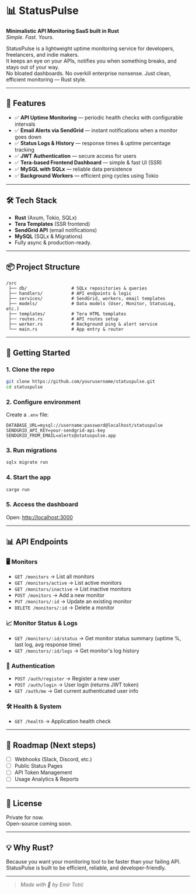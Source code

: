 # 📊 StatusPulse

**Minimalistic API Monitoring SaaS built in Rust**  
_Simple. Fast. Yours._

StatusPulse is a lightweight uptime monitoring service for developers, freelancers, and indie makers.  
It keeps an eye on your APIs, notifies you when something breaks, and stays out of your way.  
No bloated dashboards. No overkill enterprise nonsense. Just clean, efficient monitoring — Rust style.

---

## 🚀 Features

- ✅ **API Uptime Monitoring** — periodic health checks with configurable intervals
- ✅ **Email Alerts via SendGrid** — instant notifications when a monitor goes down
- ✅ **Status Logs & History** — response times & uptime percentage tracking
- ✅ **JWT Authentication** — secure access for users
- ✅ **Tera-based Frontend Dashboard** — simple & fast UI (SSR)
- ✅ **MySQL with SQLx** — reliable data persistence
- ✅ **Background Workers** — efficient ping cycles using Tokio

---

## 🛠 Tech Stack

- **Rust** (Axum, Tokio, SQLx)
- **Tera Templates** (SSR frontend)
- **SendGrid API** (email notifications)
- **MySQL** (SQLx & Migrations)
- Fully async & production-ready.

---

## 📦 Project Structure

```
/src
 ├── db/                 # SQLx repositories & queries
 ├── handlers/           # API endpoints & logic
 ├── services/           # SendGrid, workers, email templates
 ├── models/             # Data models (User, Monitor, StatusLog, etc.)
 ├── templates/          # Tera HTML templates
 ├── routes.rs           # API routes setup
 ├── worker.rs           # Background ping & alert service
 └── main.rs             # App entry & router
```

---

## 🏁 Getting Started

### 1. Clone the repo
```bash
git clone https://github.com/yourusername/statuspulse.git
cd statuspulse
```

### 2. Configure environment
Create a `.env` file:
```env
DATABASE_URL=mysql://username:password@localhost/statuspulse
SENDGRID_API_KEY=your-sendgrid-api-key
SENDGRID_FROM_EMAIL=alerts@statuspulse.app
```

### 3. Run migrations
```bash
sqlx migrate run
```

### 4. Start the app
```bash
cargo run
```

### 5. Access the dashboard
Open: [http://localhost:3000](http://localhost:3000)

---

## 📊 API Endpoints

### 🖥️ Monitors
- `GET /monitors` → List all monitors
- `GET /monitors/active` → List active monitors
- `GET /monitors/inactive` → List inactive monitors
- `POST /monitors` → Add a new monitor
- `PUT /monitors/:id` → Update an existing monitor
- `DELETE /monitors/:id` → Delete a monitor

### 📈 Monitor Status & Logs
- `GET /monitors/:id/status` → Get monitor status summary (uptime %, last log, avg response time)
- `GET /monitors/:id/logs` → Get monitor's log history

### 🔐 Authentication
- `POST /auth/register` → Register a new user
- `POST /auth/login` → User login (returns JWT token)
- `GET /auth/me` → Get current authenticated user info

### 🛠️ Health & System
- `GET /health` → Application health check

---

## 📝 Roadmap (Next steps)

- [ ] Webhooks (Slack, Discord, etc.)
- [ ] Public Status Pages
- [ ] API Token Management
- [ ] Usage Analytics & Reports

---

## 📄 License

Private for now.  
Open-source coming soon.

---

## 💡 Why Rust?
Because you want your monitoring tool to be faster than your failing API.  
StatusPulse is built to be efficient, reliable, and developer-friendly.

---

> _Made with 🦀 by Emir Totić_